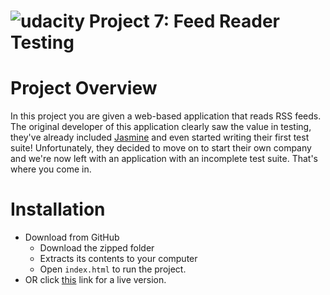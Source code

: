 [logo]: https://udacity.com/favicon.ico "Udacity"
![udacity][logo] Project 7: Feed Reader Testing
====================================

# Project Overview

In this project you are given a web-based application that reads RSS feeds. The original developer of this application clearly saw the value in testing, they've already included [Jasmine](http://jasmine.github.io/) and even started writing their first test suite! Unfortunately, they decided to move on to start their own company and we're now left with an application with an incomplete test suite. That's where you come in.

# Installation
* Download from GitHub
   - Download the zipped folder
   - Extracts its contents to your computer
   - Open ```index.html``` to run the project.
* OR click [this](http://jslewis90.github.io/udacity-fend/p7) link for a live version.
